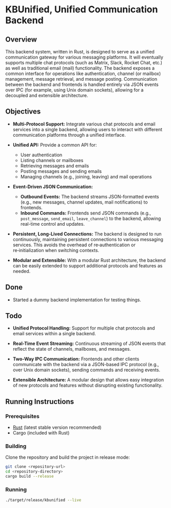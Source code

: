 # KBUnified, Unified Communication Backend

## Overview

This backend system, written in Rust, is designed to serve as a unified communication gateway for various messaging platforms. It will eventually supports multiple chat protocols (such as Matrix, Slack, Rocket Chat, etc.) as well as traditional email (mail) functionality. The backend exposes a common interface for operations like authentication, channel (or mailbox) management, message retrieval, and message posting. Communication between the backend and frontends is handled entirely via JSON events over IPC (for example, using Unix domain sockets), allowing for a decoupled and extensible architecture.

## Objectives

- **Multi-Protocol Support:**
  Integrate various chat protocols and email services into a single backend, allowing users to interact with different communication platforms through a unified interface.

- **Unified API:**
  Provide a common API for:
  - User authentication
  - Listing channels or mailboxes
  - Retrieving messages and emails
  - Posting messages and sending emails
  - Managing channels (e.g., joining, leaving) and mail operations

- **Event-Driven JSON Communication:**
  - **Outbound Events:** The backend streams JSON-formatted events (e.g., new messages, channel updates, mail notifications) to frontends.
  - **Inbound Commands:** Frontends send JSON commands (e.g., `post_message`, `send_email`, `leave_channel`) to the backend, allowing real-time control and updates.

- **Persistent, Long-Lived Connections:**
  The backend is designed to run continuously, maintaining persistent connections to various messaging services. This avoids the overhead of re‑authentication or re‑initialization when switching contexts.

- **Modular and Extensible:**
  With a modular Rust architecture, the backend can be easily extended to support additional protocols and features as needed.

## Done

- Started a dummy backend implementation for testing things.

## Todo

- **Unified Protocol Handling:**
  Support for multiple chat protocols and email services within a single backend.

- **Real-Time Event Streaming:**
  Continuous streaming of JSON events that reflect the state of channels, mailboxes, and messages.

- **Two-Way IPC Communication:**
  Frontends and other clients communicate with the backend via a JSON-based IPC protocol (e.g., over Unix domain sockets), sending commands and receiving events.

- **Extensible Architecture:**
  A modular design that allows easy integration of new protocols and features without disrupting existing functionality.

## Running Instructions

### Prerequisites

- [Rust](https://www.rust-lang.org/tools/install) (latest stable version recommended)
- Cargo (included with Rust)

### Building

Clone the repository and build the project in release mode:

```bash
git clone <repository-url>
cd <repository-directory>
cargo build --release
```

### Running

```bash
./target/release/kbunified --live
```
